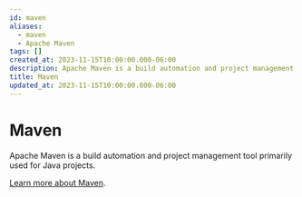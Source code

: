 ```yaml
---
id: maven
aliases:
  - maven
  - Apache Maven
tags: []
created_at: 2023-11-15T10:00:00.000-06:00
description: Apache Maven is a build automation and project management tool primarily used for Java projects.
title: Maven
updated_at: 2023-11-15T10:00:00.000-06:00
---
```


# Maven

Apache Maven is a build automation and project management tool primarily used for Java projects.

[Learn more about Maven](https://maven.apache.org/).